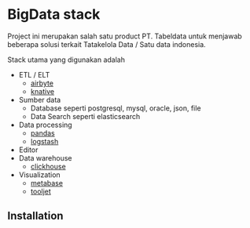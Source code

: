 # BigData stack

Project ini merupakan salah satu product PT. Tabeldata untuk menjawab beberapa solusi terkait Tatakelola Data / Satu data indonesia.

Stack utama yang digunakan adalah
- ETL / ELT
  - [airbyte](https://airbyte.com/)
  - [knative](https://knative.dev/docs/)
- Sumber data
  - Database seperti postgresql, mysql, oracle, json, file
  - Data Search seperti elasticsearch
- Data processing
  - [pandas](https://pandas.pydata.org/)
  - [logstash](https://www.elastic.co/logstash/)
- Editor
- Data warehouse
  - [clickhouse](https://clickhouse.com/)
- Visualization
  - [metabase](https://www.metabase.com/)
  - [tooljet](https://www.tooljet.com/)

## Installation

